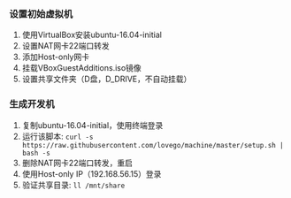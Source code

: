 ### 设置初始虚拟机
1. 使用VirtualBox安装ubuntu-16.04-initial
2. 设置NAT网卡22端口转发
3. 添加Host-only网卡
4. 挂载VBoxGuestAdditions.iso镜像
5. 设置共享文件夹（D盘，D_DRIVE，不自动挂载）

### 生成开发机
1. 复制ubuntu-16.04-initial，使用终端登录
2. 运行该脚本: `curl -s https://raw.githubusercontent.com/lovego/machine/master/setup.sh | bash -s`
3. 删除NAT网卡22端口转发，重启
4. 使用Host-only IP（192.168.56.15）登录
5. 验证共享目录: `ll /mnt/share`

